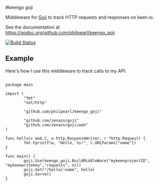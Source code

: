 #keengo goji

Middleware for [Goji](https://github.com/zenazn/goji) to track HTTP requests and responses on keen.io.

See the documentation at https://godoc.org/github.com/philpearl/keengo_goji

[![Build Status](https://travis-ci.org/philpearl/keengo_goji.svg)](https://travis-ci.org/philpearl/keengo_goji)

## Example
Here's how I use this middleware to track calls to my API.

```golang

package main

import (
        "fmt"
        "net/http"

        "github.com/philpearl/keengo_goji"

        "github.com/zenazn/goji"
        "github.com/zenazn/goji/web"
)

func hello(c web.C, w http.ResponseWriter, r *http.Request) {
        fmt.Fprintf(w, "Hello, %s!", c.URLParams["name"])
}

func main() {
        goji.Use(keengo_goji.BuildMiddleWare("mykeenprojectID", "mykeenwritekey","requests", nil)
        goji.Get("/hello/:name", hello)
        goji.Serve()
}

```
